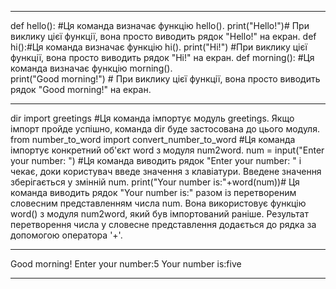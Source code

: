 ************************
def hello(): #Ця команда визначає функцію hello().
 print("Hello!")# При виклику цієї функції, вона просто виводить рядок "Hello!" на екран.
def hi():#Ця команда визначає функцію hi().
 print("Hi!") #При виклику цієї функції, вона просто виводить рядок "Hi!" на екран.
def morning(): #Ця команда визначає функцію morning().      
 print("Good morning!") # При виклику цієї функції, вона просто виводить рядок "Good morning!" на екран.
**************
dir import greetings #Ця команда імпортує модуль greetings. Якщо імпорт пройде успішно, команда dir буде застосована до цього модуля.
from number_to_word import convert_number_to_word #Ця команда імпортує конкретний об'єкт word з модуля num2word.
num = input("Enter your number: ") #Ця команда виводить рядок "Enter your number: " і чекає, доки користувач введе значення з клавіатури. Введене значення зберігається у змінній num.
print("Your number is:"+word(num))# Ця команда виводить рядок "Your number is:" разом із перетвореним словесним представленням числа num. Вона використовує функцію word() з модуля num2word, який був імпортований раніше. Результат перетворення числа у словесне представлення додається до рядка за допомогою оператора '+'.
****************
Good morning!
Enter your number:5
Your number is:five
******************
